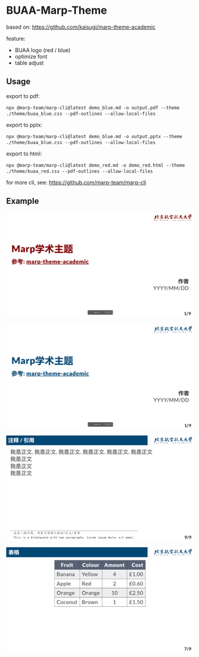 # BUAA-Marp-Theme

based on: https://github.com/kaisugi/marp-theme-academic

feature: 

- BUAA logo (red / blue)
- optimize font
- table adjust

## Usage

export to pdf: 

```shell
npx @marp-team/marp-cli@latest demo_blue.md -o output.pdf --theme ./theme/buaa_blue.css --pdf-outlines --allow-local-files
```

export to pptx: 
```shell
npx @marp-team/marp-cli@latest demo_blue.md -o output.pptx --theme ./theme/buaa_blue.css --pdf-outlines --allow-local-files
```

export to html: 

```shell
npx @marp-team/marp-cli@latest demo_red.md -o demo_red.html --theme ./theme/buaa_red.css --pdf-outlines --allow-local-files
```

for more cli, see: https://github.com/marp-team/marp-cli

## Example

![image-20230401205208836](readme.assets/image-20230401205208836.png)



![image-20230401205155968](readme.assets/image-20230401205155968.png)

![image-20230401205224210](readme.assets/image-20230401205224210.png)

![image-20230401205245147](readme.assets/image-20230401205245147.png)